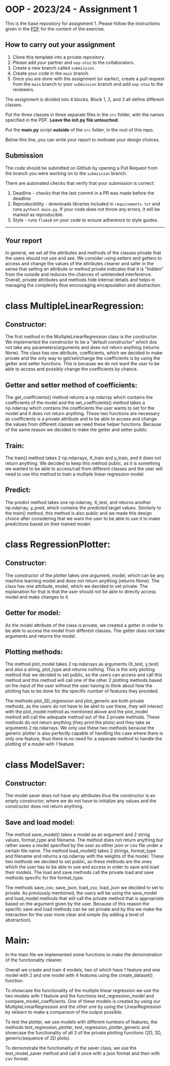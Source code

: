 # OOP - 2023/24 - Assignment 1

This is the base repository for assignment 1.
Please follow the instructions given in the [PDF](https://brightspace.rug.nl/content/enforced/243046-WBAI045-05.2023-2024.1/2023_24_OOP.pdf) for the content of the exercise.

## How to carry out your assignment

1. Clone this template into a private repository.
2. Please add your partner and `oop-otoz` to the collaborators.
3. Create a new branch called `submission`.
4. Create your code in the `main` branch.
5. Once you are done with the assignment (or earlier), create a pull request from the `main` branch to your `submission` branch and add `oop-otoz` to the reviewers.

The assignment is divided into 4 blocks.
Block 1, 2, and 3 all define different classes.

Put the three classes in three separate files in the `src` folder, with the names specified in the PDF.
**Leave the __init__.py file untouched**.

Put the **main.py** script **outside** of the `src` folder, in the root of this repo.

Below this line, you can write your report to motivate your design choices.

## Submission

The code should be submitted on GitHub by opening a Pull Request from the branch you were working on to the `submission` branch.

There are automated checks that verify that your submission is correct:

1. Deadline - checks that the last commit in a PR was made before the deadline
2. Reproducibility - downloads libraries included in `requirements.txt` and runs `python3 main.py`. If your code does not throw any errors, it will be marked as reproducible.
3. Style - runs `flake8` on your code to ensure adherence to style guides.

---

## Your report

In general, we set all the attributes and methods of the classes private that the users should not use and see.
We consider using setters and getters to access and change the values of the attributes cleaner and safer in the sense
that setting an attribute or method private indicates that it is "hidden" from the outside and reduces the chances of
unintended interference. Overall, private attributes and methods hide internal details and helps in managing the
complexity thus encouraging encapsulation and abstraction.

# class MultipleLinearRegression:

## Constructor:
The first method in the MultipleLinearRegression class is the constructor. We implemented the constructor to be a
"default constructor" which dos not take any parameters/arguments and does not return anything (returns None). The
class has one attribute, coefficients, which we decided to make private and the only way to get/set/change the coefficients
is by using the getter and setter functions. This is because we do not want the user to be able to access and possibly change the
coefficients by chance.

## Getter and setter method of coefficients:
The get_coefficients() method returns a np.ndarray which contains the coefficients of the model and the
set_coefficients() method takes a np.ndarray which contains the coefficients the user wants to set for the model and it
does not return anything. These two functions are necessary as coefficients is a private attribute and to be able to
access and change the values from different classes we need these helper functions. Because of the same reason we
decided to make the getter and setter public.

## Train:
The train() method takes 2 np.ndarrays, X_train and y_train, and it does not return anything. We decided to keep this
method public, as it is something we wanted to be able to access/call from different classes and the user will need to
use this method to train a multiple linear regression model.

## Predict:
The predict method takes one np.ndarray, X_test, and returns another np.ndarray, y_pred, which contains the predicted
target values. Similarly to the train() method, this method is also public and we made this design choice after
considering that we want the user to be able to use it to make predictions based on their trained model.


# class RegressionPlotter:

## Constructor:
The constructor of the plotter takes one argument, model, which can be any machine learning model and does not return
anything (returns None). The class has one attribute, model, which we decided to set private. The explanation for that
is that the user should not be able to directly access model and make changes to it.

## Getter for model:
As the model attribute of the class is private, we created a getter in order to be able to access the model from
different classes. The getter does not take arguments and returns the model.

## Plotting methods:

The method plot_model takes 2 np.ndarrays as arguments (X_test, y_test) and also a string, plot_type and returns
nothing. This is the only plotting method that we decided to set public, so the users can access and call this method
and this method will call one of the other 2 plotting methods based on the input of the user without the user having to
think about how the plotting has to be done for the specific number of features they provided.

The methods plot_3D_regression and plot_generic are both private methods, as the users do not have to
be abel to use these, they will interact with the plot_model method as mentioned above and the plot_model method will
call the adequate method out of the 2 private methods. These methods do not return anything (they print the plots) and
they take as arguments 2 np.ndarrays. We only use these two methods because the generic plotter is also perfectly 
capable of handling the case where there is only one feature, thus there is no need for a seperate method to handle
the plotting of a model with 1 feature. 

# class ModelSaver:

## Constructor:
The model saver does not have any attributes thus the constructor is an empty constructor, where we do not have to
initialize any values and the constructor does not return anything.

## Save and load model:

The method save_model() takes a model as an argument and 2 string values, format_type and filename. The method does not
return anything but rather saves a model specified by the user as either json or csv file under a certain file name.
The method load_model() takes 2 strings, format_type and filename and returns a np.ndarray with the
weights of the model. These two methods we decided to set public, as these methods are the ones which the user has to be
able to use and access in order to save and load their models. The load and save methods call the private load and 
save methods specific for the format_type.

The methods save_csv, save_json, load_csv, load_json we decided to set to private. As previously mentioned, the users
will be using the save_model and load_model methods that will call the private method that is appropriate based on the
argument given by the user. Because of this reason the specific save and load methods can be set private and by this we
make the interaction for the user more clear and simple (by adding a level of abstraction).

# Main:

In the main file we implemented some functions to make the demonstration of the functionality cleaner.

Overall we create and train 4 models, two of which have 1 feature and one model with 2 and one model with 4 features
using the create_dataset() function.

To showcase the functionality of the multiple linear regression we use the two
models with 1 feature and the functions test_regression_model and compare_model_coefficients. One of these models is
created by using our MultipleLinearRegression and the other one by using the LinearRegression by sklearn to make a
comparison of the output possible.

To test the plotter, we use models with different numbers of features, the methods test_regression_plotter,
test_regression_plotter_generic and showcase the functionality of all 3 of the private plotting functions (2D, 3D,
generic/sequence of 2D plots).

To demonstrate the functionality of the saver class, we use the test_model_saver method and call it once with a json
format and then with csv format.

